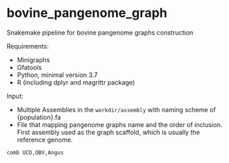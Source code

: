 # bovine_pangenome_graph

Snakemake pipeline for bovine pangenome graphs construction

Requirements:
- Minigraphs 
- Gfatools
- Python, minimal version 3.7
- R (including dplyr and magrittr package)


Input:
- Multiple Assemblies in the `workdir/assembly` with naming scheme of {population}.fa
- File that mapping pangenome graphs name and the order of inclusion. 
First assembly used as the graph scaffold, which is usually the reference genome. 

```
comb UCD,OBV,Angus

```
